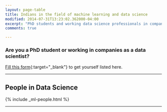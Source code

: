```yaml
---
layout: page-table
title: Indians in the field of machine learning and data science
modified: 2014-07-31T13:23:02.362000-04:00
excerpt: "PhD students and working data science professionals in companies"
comments: true

---
```


### Are you a PhD student or working in companies as a data scientist?

[Fill this form](https://docs.google.com/a/aspiringminds.in/forms/d/e/1FAIpQLSfraf2N7o2zFdGD2Ps3tkKCNvLXypQm-vXy4bCCDGYZi5A9Qg/viewform){:target="_blank"} to get yourself listed here.

---

## People in Data Science


{% include _ml-people.html %}


---


